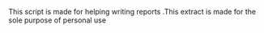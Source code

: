This script is made for helping writing reports .This extract is made for the sole purpose of personal use